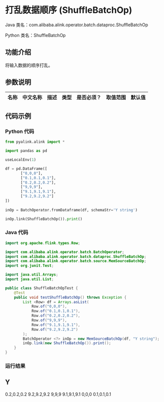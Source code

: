 # 打乱数据顺序 (ShuffleBatchOp)
Java 类名：com.alibaba.alink.operator.batch.dataproc.ShuffleBatchOp

Python 类名：ShuffleBatchOp


## 功能介绍
将输入数据的顺序打乱。

## 参数说明

| 名称 | 中文名称 | 描述 | 类型 | 是否必须？ | 取值范围 | 默认值 |
| --- | --- | --- | --- | --- | --- | --- |




## 代码示例
### Python 代码
```python
from pyalink.alink import *

import pandas as pd

useLocalEnv(1)

df = pd.DataFrame([
       ["0,0,0"],
       ["0.1,0.1,0.1"],
       ["0.2,0.2,0.2"],
       ["9,9,9"],
       ["9.1,9.1,9.1"],
       ["9.2,9.2,9.2"]
])
     
inOp = BatchOperator.fromDataframe(df, schemaStr='Y string')

inOp.link(ShuffleBatchOp()).print()

```
### Java 代码
```java
import org.apache.flink.types.Row;

import com.alibaba.alink.operator.batch.BatchOperator;
import com.alibaba.alink.operator.batch.dataproc.ShuffleBatchOp;
import com.alibaba.alink.operator.batch.source.MemSourceBatchOp;
import org.junit.Test;

import java.util.Arrays;
import java.util.List;

public class ShuffleBatchOpTest {
	@Test
	public void testShuffleBatchOp() throws Exception {
		List <Row> df = Arrays.asList(
			Row.of("0,0,0"),
			Row.of("0.1,0.1,0.1"),
			Row.of("0.2,0.2,0.2"),
			Row.of("9,9,9"),
			Row.of("9.1,9.1,9.1"),
			Row.of("9.2,9.2,9.2")
		);
		BatchOperator <?> inOp = new MemSourceBatchOp(df, "Y string");
		inOp.link(new ShuffleBatchOp()).print();
	}
}
```

### 运行结果

Y
---
0.2,0.2,0.2
9.2,9.2,9.2
9,9,9
9.1,9.1,9.1
0,0,0
0.1,0.1,0.1
